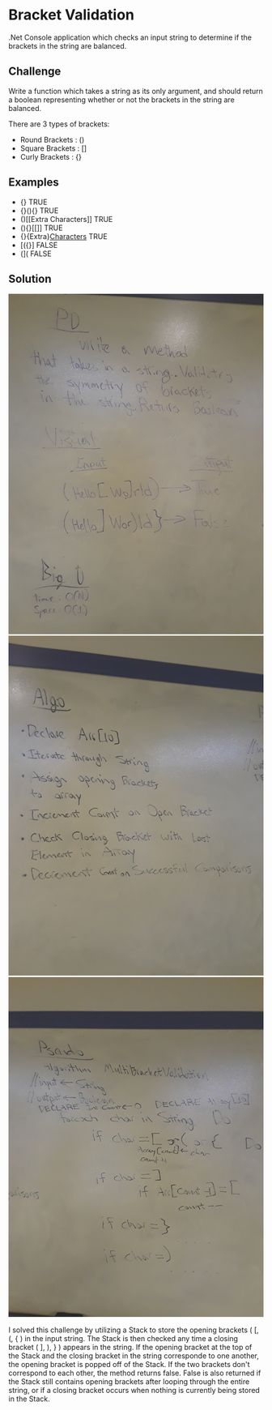 # Bracket Validation
.Net Console application which checks an input string to determine if the brackets in the string are balanced.

## Challenge

Write a function which takes a string as its only argument, and should return a boolean representing whether or not
the brackets in the string are balanced.

There are 3 types of brackets:
* Round Brackets : ()
* Square Brackets : []
* Curly Brackets : {}

## Examples

* {}						TRUE
* {}(){}					TRUE
* ()[[Extra Characters]]	TRUE
* (){}[[]]					TRUE
* {}{Extra}[Characters](())	TRUE
* [({}]						FALSE
* (](						FALSE

## Solution

![BracketValidation 01](../../assets/multi-bracket-validation-images/bracket-validation-image-01.jpg)
![BracketValidation 02](../../assets/multi-bracket-validation-images/bracket-validation-image-02.jpg)
![BracketValidation 03](../../assets/multi-bracket-validation-images/bracket-validation-image-03.jpg)

I solved this challenge by utilizing a Stack to store the opening brackets ( [, (, { ) in the input string.
The Stack is then checked any time a closing bracket ( ], ), } ) appears in the string. If the opening bracket
at the top of the Stack and the closing bracket in the string corresponde to one another, the opening bracket
is popped off of the Stack. If the two brackets don't correspond to each other, the method returns false.
False is also returned if the Stack still contains opening brackets after looping through the entire string,
or if a closing bracket occurs when nothing is currently being stored in the Stack.